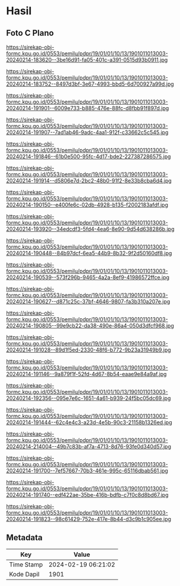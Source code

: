 # Hasil

## Foto C Plano

https://sirekap-obj-formc.kpu.go.id/0553/pemilu/pdpr/19/01/01/10/13/1901011013003-20240214-183620--3be16d91-fa05-401c-a391-0515d93b0911.jpg

https://sirekap-obj-formc.kpu.go.id/0553/pemilu/pdpr/19/01/01/10/13/1901011013003-20240214-183752--8497d3bf-3e67-4993-bbd5-6d700927a99d.jpg

https://sirekap-obj-formc.kpu.go.id/0553/pemilu/pdpr/19/01/01/10/13/1901011013003-20240214-191901--6009e733-b885-476e-88fc-d8fbb91f897d.jpg

https://sirekap-obj-formc.kpu.go.id/0553/pemilu/pdpr/19/01/01/10/13/1901011013003-20240214-191907--7ad1ab46-9adc-4aa1-912f-c33662c5c545.jpg

https://sirekap-obj-formc.kpu.go.id/0553/pemilu/pdpr/19/01/01/10/13/1901011013003-20240214-191846--61b0e500-95fc-4d17-bde2-227387286575.jpg

https://sirekap-obj-formc.kpu.go.id/0553/pemilu/pdpr/19/01/01/10/13/1901011013003-20240214-191914--d5806e7d-2bc2-48b0-91f2-8e33b8cba6d4.jpg

https://sirekap-obj-formc.kpu.go.id/0553/pemilu/pdpr/19/01/01/10/13/1901011013003-20240214-190150--e400fe6c-02db-4928-b135-f2002183afdf.jpg

https://sirekap-obj-formc.kpu.go.id/0553/pemilu/pdpr/19/01/01/10/13/1901011013003-20240214-193920--34edcdf3-5fd4-4ea6-8e90-9d54d638286b.jpg

https://sirekap-obj-formc.kpu.go.id/0553/pemilu/pdpr/19/01/01/10/13/1901011013003-20240214-190448--84b97dcf-6ea5-44b9-8b32-9f2d50160df8.jpg

https://sirekap-obj-formc.kpu.go.id/0553/pemilu/pdpr/19/01/01/10/13/1901011013003-20240214-190539--573f296b-9465-4a2a-8ef9-41986572ffce.jpg

https://sirekap-obj-formc.kpu.go.id/0553/pemilu/pdpr/19/01/01/10/13/1901011013003-20240214-190627--d871c25c-37bf-4646-9807-fa3b310a207e.jpg

https://sirekap-obj-formc.kpu.go.id/0553/pemilu/pdpr/19/01/01/10/13/1901011013003-20240214-190805--99e9cb22-da38-490e-86a4-050d3dfcf968.jpg

https://sirekap-obj-formc.kpu.go.id/0553/pemilu/pdpr/19/01/01/10/13/1901011013003-20240214-191028--89d1f5ed-2330-48f6-b772-9b23a31949b9.jpg

https://sirekap-obj-formc.kpu.go.id/0553/pemilu/pdpr/19/01/01/10/13/1901011013003-20240214-191146--9a879f1f-52fd-4d67-8b54-eaae9e84a9af.jpg

https://sirekap-obj-formc.kpu.go.id/0553/pemilu/pdpr/19/01/01/10/13/1901011013003-20240214-192356--095e7e6c-1651-4a61-b939-24f5bc05dc69.jpg

https://sirekap-obj-formc.kpu.go.id/0553/pemilu/pdpr/19/01/01/10/13/1901011013003-20240214-191444--62c4e4c3-a23d-4e5b-90c3-21158b1326ed.jpg

https://sirekap-obj-formc.kpu.go.id/0553/pemilu/pdpr/19/01/01/10/13/1901011013003-20240214-214004--49b7c83b-af7a-4713-8d76-93fe0d340d57.jpg

https://sirekap-obj-formc.kpu.go.id/0553/pemilu/pdpr/19/01/01/10/13/1901011013003-20240214-191700--7ef57667-70b3-461e-995c-65116dbab561.jpg

https://sirekap-obj-formc.kpu.go.id/0553/pemilu/pdpr/19/01/01/10/13/1901011013003-20240214-191740--edf422ae-35be-416b-bdfb-c7f0c8d8bd67.jpg

https://sirekap-obj-formc.kpu.go.id/0553/pemilu/pdpr/19/01/01/10/13/1901011013003-20240214-191823--98c61429-752e-417e-8b44-d3c9b1c905ee.jpg


## Metadata

| Key        | Value               |
| ---------- | ------------------- |
| Time Stamp | 2024-02-19 06:21:02 |
| Kode Dapil | 1901                |



